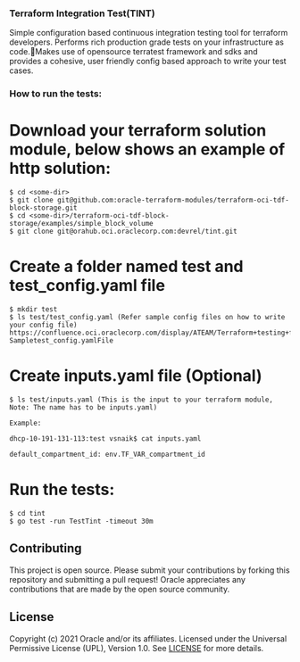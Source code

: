 ### Terraform Integration Test(TINT)

Simple configuration based continuous integration testing tool for terraform developers.
Performs rich production grade tests on your infrastructure as code.Makes use of opensource terratest framework and sdks and provides a cohesive, user friendly config based approach to write your test cases.

### How to run the tests:

# Download your terraform solution module, below shows an example of http solution:
```
$ cd <some-dir>
$ git clone git@github.com:oracle-terraform-modules/terraform-oci-tdf-block-storage.git
$ cd <some-dir>/terraform-oci-tdf-block-storage/examples/simple_block_volume
$ git clone git@orahub.oci.oraclecorp.com:devrel/tint.git
```
# Create a folder named test and test_config.yaml file
```
$ mkdir test
$ ls test/test_config.yaml (Refer sample config files on how to write your config file)
https://confluence.oci.oraclecorp.com/display/ATEAM/Terraform+testing+framework#Terraformtestingframework-Sampletest_config.yamlFile

```

# Create inputs.yaml file (Optional)
``` 
$ ls test/inputs.yaml (This is the input to your terraform module, Note: The name has to be inputs.yaml)
 
Example:
 
dhcp-10-191-131-113:test vsnaik$ cat inputs.yaml
 
default_compartment_id: env.TF_VAR_compartment_id
```

# Run the tests:
```$ cd <some-dir>/terraform-oci-tdf-block-storage/examples/simple_block_volume
$ cd tint
$ go test -run TestTint -timeout 30m
```

## Contributing
This project is open source.  Please submit your contributions by forking this repository and submitting a pull request!  Oracle appreciates any contributions that are made by the open source community.

## License
Copyright (c) 2021 Oracle and/or its affiliates.
Licensed under the Universal Permissive License (UPL), Version 1.0.
See [LICENSE](LICENSE) for more details.